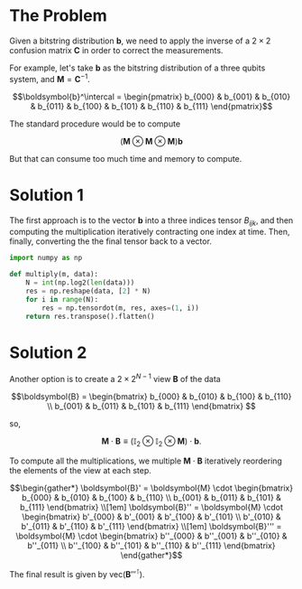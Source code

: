 # The Problem
Given a bitstring distribution $`\boldsymbol{b}`$, we need to apply the inverse of a $`2 \times 2`$ confusion matrix $`\boldsymbol{C}`$ in order to correct the measurements.

For example, let's take $`\boldsymbol{b}`$ as the bitstring distribution of a three qubits system, and $`\boldsymbol{M} = \boldsymbol{C}^{-1}`$.

```math
\boldsymbol{b}^\intercal = 
\begin{pmatrix}
b_{000} & b_{001} & b_{010} & b_{011} &
b_{100} & b_{101} & b_{110} & b_{111} 
\end{pmatrix}
```

The standard procedure would be to compute
```math
\left( \boldsymbol{M} \otimes \boldsymbol{M} \otimes  \boldsymbol{M} \right) \boldsymbol{b}
```

But that can consume too much time and memory to compute.

# Solution 1
The first approach is to the vector $`\boldsymbol{b}`$ into a three indices tensor $`B_{ijk}`$, and then computing the multiplication iteratively contracting one index at time. Then, finally, converting the the final tensor back to a vector.

```python
import numpy as np

def multiply(m, data):
    N = int(np.log2(len(data)))
    res = np.reshape(data, [2] * N)
    for i in range(N):
        res = np.tensordot(m, res, axes=(1, i))
    return res.transpose().flatten()
```

# Solution 2
Another option is to create a $`2 \times 2^{N-1}`$ view $`\boldsymbol{B}`$ of the data
```math
\boldsymbol{B} =
\begin{bmatrix}
b_{000} & b_{010} & b_{100} & b_{110} \\ 
b_{001} & b_{011} & b_{101} & b_{111}  
\end{bmatrix} 
```
so,
```math
\boldsymbol{M} \cdot \boldsymbol{B}
\equiv
\left( \mathbb{I}_2 \otimes \mathbb{I}_2 \otimes \boldsymbol{M}  \right)
\cdot \boldsymbol{b} .
```

To compute all the multiplications, we multiple $`\boldsymbol{M} \cdot \boldsymbol{B}`$ iteratively reordering the elements of the view at each step.

```math
\begin{gather*}
\boldsymbol{B}' =
\boldsymbol{M} \cdot
\begin{bmatrix}
b_{000} & b_{010} & b_{100} & b_{110} \\ 
b_{001} & b_{011} & b_{101} & b_{111}  
\end{bmatrix}
\\[1em]
\boldsymbol{B}'' =
\boldsymbol{M} \cdot
\begin{bmatrix}
b'_{000} & b'_{001} & b'_{100} & b'_{101} \\ 
b'_{010} & b'_{011} & b'_{110} & b'_{111}  
\end{bmatrix}
\\[1em]
\boldsymbol{B}''' =
\boldsymbol{M} \cdot
\begin{bmatrix}
b''_{000} & b''_{001} & b''_{010} & b''_{011} \\ 
b''_{100} & b''_{101} & b''_{110} & b''_{111}  
\end{bmatrix}
\end{gather*}
```

The final result is given by $`\text{vec}\left(\boldsymbol{B}'''^\intercal\right)`$.
